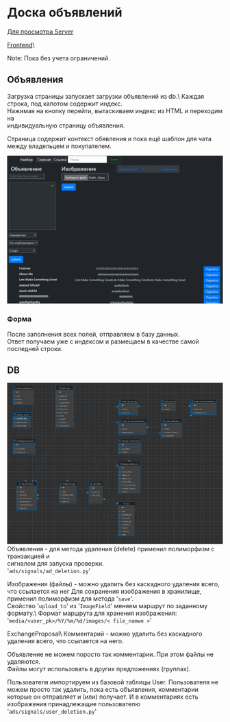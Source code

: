 # Доска объявлений

[Для просмотра Server](http://83.166.245.197/)

[Frontend](https://github.com/Tryd0g0lik/adboard_frotend)\

Note: Пока без учета ограничений.

## Объявления
Загрузка страницы запускает загрузки объявлений из db.\ 
Каждая строка, под капотом содержит индекс. \
Нажимая на кнопку перейти, вытаскиваем индекс из HTML и переходим на \
индивидуальную страницу объявления.

Страница содержит контекст обявления и пока ещё шаблон для чата между владельцем и покупателем.

![ads all](./img/ads.png)

### Форма
После заполнения всех полей, отправляем в базу данных. \
Ответ получаем уже с индексом и размещаем в качестве самой последней  строки.




## DB
![db graph](./img/db_ads.png)
Объявления - для метода удаления (delete) применил полиморфизм с транзакцией и \
сигналом для запуска проверки. \
'`ads/signals/ad_deletion.py`'

Изображения (файлы) - можно удалить без каскадного удаления всего, что ссылается на нег
    Для сохранения изображения в хранилище, применил полиморфизм для метода '`save`'.\
    Свойство '`upload_to`' из '`ImageField`' меняем маршрут по заданному формату.\ 
Формат маршрута для хранения изображения: '`media/<user_pk>/%Y/%m/%d/images/< file_namwe >`'  

ExchangeProposal\ 
Комментарий - можно удалить без каскадного удаления всего, что ссылается на него.

Объявление не можем поросто так  комментарии. При этом файлы не удаляются. \
Файлы могут использовать в других предложениях (группах).

Пользователя импортируем из базовой таблицы User.
Пользователя не можем просто так удалить, пока есть объявления, комментарии \
которые он отправляет и (или) получает.
    И в комментариях есть изображения принадлежащие пользователю
'`ads/signals/user_deletion.py`'

